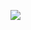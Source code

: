 ![](http://www.plantuml.com/plantuml/proxy?cache=no&src=https://raw.githubusercontent.com/oleksandrblazhko/ai-211-martinyuk/laboratory-work-7/2-SoftwareDesign/2.7-PlantUML/UML-ConceptClasses.puml)

